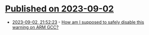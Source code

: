 # [Published on 2023-09-02](index.md)

* [2023-09-02, 21:52:23](https://lobste.rs/s/d1bzam/how_am_i_supposed_safely_disable_this) - [How am I supposed to safely disable this warning on ARM GCC?](https://www.downtowndougbrown.com/2023/09/how-am-i-supposed-to-safely-disable-this-warning-on-arm-gcc/)
